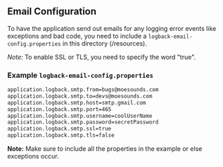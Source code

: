 ## Email Configuration
To have the application send out emails for any logging error events like exceptions and bad code, you need to include a `logback-email-config.properties` in this directory (/resources).

*Note:* To enable SSL or TLS, you need to specify the word "true".


### Example `logback-email-config.properties`

```markdown
application.logback.smtp.from=bugs@moesounds.com
application.logback.smtp.to=devs@moesounds.com
application.logback.smtp.host=smtp.gmail.com
application.logback.smtp.port=465
application.logback.smtp.username=coolUserName
application.logback.smtp.password=secretPassword
application.logback.smtp.ssl=true
application.logback.smtp.tls=false
```

**Note:** Make sure to include all the properties in the example or else exceptions occur.